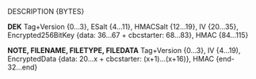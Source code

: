 DESCRIPTION {BYTES}

__DEK__
Tag+Version {0...3}, ESalt {4...11}, HMACSalt {12...19}, IV {20...35}, Encrypted256BitKey {data: 36...67 + cbcstarter: 68...83}, HMAC {84...115}

__NOTE, FILENAME, FILETYPE, FILEDATA__
Tag+Version {0...3}, IV {4...19), EncryptedData {data: 20...x + cbcstarter: (x+1)...(x+16)}, HMAC {end-32...end}
